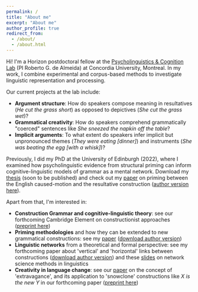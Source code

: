 ```yaml
---
permalink: /
title: "About me"
excerpt: "About me"
author_profile: true
redirect_from: 
  - /about/
  - /about.html
---
```


Hi! I'm a Horizon postdoctoral fellow at the <a href="https://psycholinguistics.weebly.com/">Psycholinguistics & Cognition Lab</a> (PI Roberto G. de Almeida) at Concordia University, Montreal. 
In my work, I combine experimental and corpus-based methods to investigate linguistic representation and processing.

Our current projects at the lab include:
<ul>
  <li><b>Argument structure</b>: How do speakers compose meaning in resultatives (<i>He cut the grass short</i>) as opposed to depictives (<i>She cut the grass wet</i>)?</li>
  <li><b>Grammatical creativity</b>: How do speakers comprehend grammatically "coerced" sentences like <i>She sneezed the napkin off the table</i>?</li>
  <li><b>Implicit arguments</b>: To what extent do speakers infer implicit but unpronounced themes (<i>They were eating [dinner]</i>) and instruments (<i>She was beating the egg [with a whisk]</i>)?</li>
</ul>

Previously, I did my PhD at the University of Edinburgh (2022), where I examined how psycholinguistic evidence from structural priming can inform cognitive-linguistic models of grammar as a mental network. Download my <a href="https://tungerer.github.io/files/Ungerer-2022-Structural-priming-in-the-grammatical-network.pdf">thesis</a> (soon to be published) and check out my <a href="https://doi.org/10.1515/cog-2020-0016">paper</a> on priming between the English caused-motion and the resultative construction (<a href="https://tungerer.github.io/files/Ungerer-2021-Using-structural-priming-to-test-links.pdf">author version here</a>).

Apart from that, I'm interested in:
<ul>
  <li><b>Construction Grammar and cognitive-linguistic theory</b>: see our forthcoming Cambridge Element on constructionist approaches (<a href="https://doi.org/10.31234/osf.io/83dvj">preprint here</a>)</li>
  <li><b>Priming methodologies</b> and how they can be extended to new grammatical constructions: see my <a href="https://doi.org/10.1515/gcla-2022-0008">paper</a> (<a href="https://tungerer.github.io/files/Ungerer-2022-Extending-structural-priming.pdf">download author version</a>)</li>
  <li><b>Linguistic networks</b> from a theoretical and formal perspective: see my forthcoming paper about 'vertical' and 'horizontal' links between constructions (<a href="https://tungerer.github.io/files/Ungerer-forthc-Vertical-and-horizontal-links.pdf">download author version</a>) and these <a href="https://tungerer.github.io/files/Ungerer-2021-Network-science-methods.pdf">slides</a> on network science methods in linguistics</li>
  <li><b>Creativity in language change</b>: see our <a href="https://doi.org/10.1075/bjl.00058.ung">paper</a> on the concept of 'extravagance', and its application to 'snowclone' constructions like <i>X is the new Y</i> in our forthcoming paper (<a href="https://doi.org/10.31234/osf.io/y6a8g">preprint here</a>)</li>
</ul>
